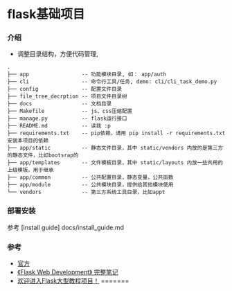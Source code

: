 # flask基础项目


### 介绍
+ 调整目录结构，方便代码管理,

```
.
├── app                 -- 功能模块目录, 如： app/auth
├── cli                 -- 命令行工具/任务, demo: cli/cli_task_demo.py
├── config              -- 配置文件目录
├── file_tree_decrption -- 项目文件目录树
├── docs                -- 文档目录
├── Makefile            -- js、css压缩配置
├── manage.py           -- flask运行接口
├── README.md           -- 读我 :p
├── requirements.txt    -- pip依赖，请用 pip install -r requirements.txt 安装本项目的依赖
├── app/static          -- 静态文件目录，其中 static/vendors 内放的是第三方的静态文件，比如bootsrap的
├── app/templates       -- 文件模板目录，其中 static/layouts 内放一些共用的上级模板，用于继承
├── app/common          -- 公共配置目录，静态变量，公共函数
├── app/module          -- 公共模块目录，提供给其他模块使用
└── vendors             -- 第三方系统工具目录，比如appt

```

### 部署安装

参考 [install guide] docs/install_guide.md


### 参考
+ [官方](http://docs.jinkan.org/docs/flask/)
+ [《Flask Web Development》 完整笔记](http://www.jianshu.com/p/6b5eeff43360)
+ [欢迎进入Flask大型教程项目！](http://www.pythondoc.com/flask-mega-tutorial/)
=======
